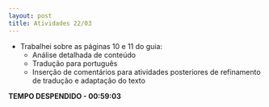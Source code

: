 ```yaml
---
layout: post
title: Atividades 22/03
---
```


- Trabalhei sobre as páginas 10 e 11 do guia:
	- Análise detalhada de conteúdo
	- Tradução para português
	- Inserção de comentários para atividades posteriores de refinamento de tradução e adaptação do texto

**TEMPO DESPENDIDO - 00:59:03**


